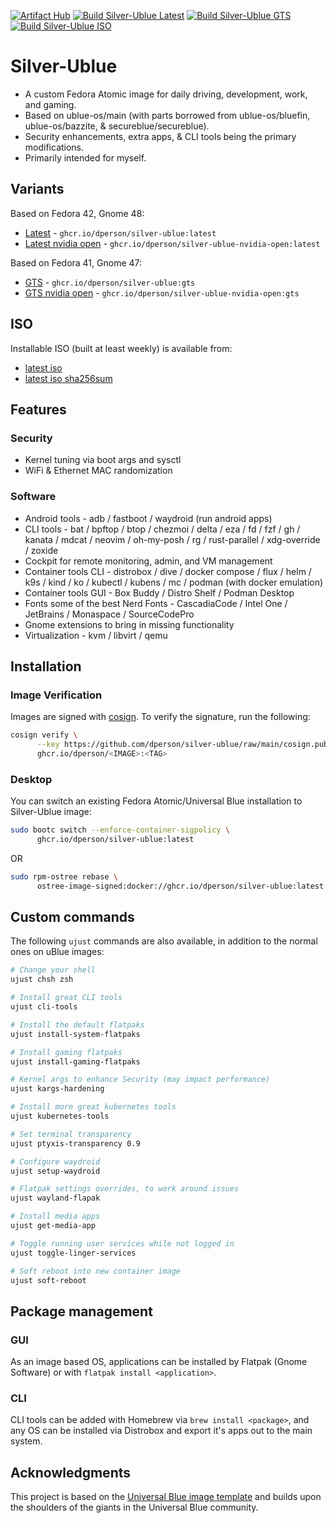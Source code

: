 [![Artifact Hub][1]][2]
[![Build Silver-Ublue Latest][3]][4]
[![Build Silver-Ublue GTS][5]][6]
[![Build Silver-Ublue ISO][7]][8]

# Silver-Ublue

* A custom Fedora Atomic image for daily driving, development, work, and gaming.
* Based on ublue-os/main (with parts borrowed from ublue-os/bluefin,
  ublue-os/bazzite, & secureblue/secureblue).
* Security enhancements, extra apps, & CLI tools being the primary
  modifications.
* Primarily intended for myself.

## Variants

Based on Fedora 42, Gnome 48:
* [Latest][9] - `ghcr.io/dperson/silver-ublue:latest`
* [Latest nvidia open][10] - `ghcr.io/dperson/silver-ublue-nvidia-open:latest`

[comment]: # (* [Latest nvidia][11] - `ghcr.io/dperson/silver-ublue-nvidia:latest`)

Based on Fedora 41, Gnome 47:
* [GTS][12] - `ghcr.io/dperson/silver-ublue:gts`
* [GTS nvidia open][13] - `ghcr.io/dperson/silver-ublue-nvidia-open:gts`

[comment]: # (* [GTS nvidia][14] - `ghcr.io/dperson/silver-ublue-nvidia:gts`)

## ISO

Installable ISO (built at least weekly) is available from:
* [latest iso][15]
* [latest iso sha256sum][16]

## Features

### Security

* Kernel tuning via boot args and sysctl
* WiFi & Ethernet MAC randomization

### Software

* Android tools - adb / fastboot / waydroid (run android apps)
* CLI tools - bat / bpftop / btop / chezmoi / delta / eza / fd / fzf / gh
  / kanata / mdcat / neovim / oh-my-posh / rg / rust-parallel / xdg-override
  / zoxide
* Cockpit for remote monitoring, admin, and VM management
* Container tools CLI - distrobox / dive / docker compose / flux / helm / k9s
  / kind / ko / kubectl / kubens / mc / podman (with docker emulation)
* Container tools GUI - Box Buddy / Distro Shelf / Podman Desktop
* Fonts some of the best Nerd Fonts - CascadiaCode / Intel One / JetBrains
  / Monaspace / SourceCodePro
* Gnome extensions to bring in missing functionality
* Virtualization - kvm / libvirt / qemu

## Installation

### Image Verification

Images are signed with [cosign][17]. To verify the signature, run the following:
```bash
cosign verify \
      --key https://github.com/dperson/silver-ublue/raw/main/cosign.pub \
      ghcr.io/dperson/<IMAGE>:<TAG>
```

### Desktop

You can switch an existing Fedora Atomic/Universal Blue installation to
Silver-Ublue image:

```bash
sudo bootc switch --enforce-container-sigpolicy \
      ghcr.io/dperson/silver-ublue:latest
```

OR

```bash
sudo rpm-ostree rebase \
      ostree-image-signed:docker://ghcr.io/dperson/silver-ublue:latest
```

## Custom commands

The following `ujust` commands are also available, in addition to the normal
ones on uBlue images:

```bash
# Change your shell
ujust chsh zsh

# Install great CLI tools
ujust cli-tools

# Install the default flatpaks
ujust install-system-flatpaks

# Install gaming flatpaks
ujust install-gaming-flatpaks

# Kernel args to enhance Security (may impact performance)
ujust kargs-hardening

# Install more great kubernetes tools
ujust kubernetes-tools

# Set terminal transparency
ujust ptyxis-transparency 0.9

# Configure waydroid
ujust setup-waydroid

# Flatpak settings overrides, to work around issues
ujust wayland-flapak

# Install media apps
ujust get-media-app

# Toggle running user services while not logged in
ujust toggle-linger-services

# Soft reboot into new container image
ujust soft-reboot
```

## Package management

### GUI

As an image based OS, applications can be installed by Flatpak (Gnome Software)
or with `flatpak install <application>`.

### CLI

CLI tools can be added with Homebrew via `brew install <package>`, and any OS
can be installed via Distrobox and export it's apps out to the main system.

## Acknowledgments

This project is based on the [Universal Blue image template][18] and builds upon
the shoulders of the giants in the Universal Blue community.

[1]: https://img.shields.io/endpoint?url=https://artifacthub.io/badge/repository/silver-ublue
[2]: https://artifacthub.io/packages/search?repo=silver-ublue
[3]: https://github.com/dperson/silver-ublue/actions/workflows/build-image-latest-main.yml/badge.svg
[4]: https://github.com/dperson/silver-ublue/actions/workflows/build-image-latest-main.yml
[5]: https://github.com/dperson/silver-ublue/actions/workflows/build-image-gts.yml/badge.svg
[6]: https://github.com/dperson/silver-ublue/actions/workflows/build-image-gts.yml
[7]: https://github.com/dperson/silver-ublue/actions/workflows/build-iso-anaconda.yml/badge.svg
[8]: https://github.com/dperson/silver-ublue/actions/workflows/build-iso-anaconda.yml
[9]: ostree-image-signed:docker://ghcr.io/dperson/silver-ublue:latest
[10]: ostree-image-signed:docker://ghcr.io/dperson/silver-ublue-nvidia:latest
[11]: ostree-image-signed:docker://ghcr.io/dperson/silver-ublue-nvidia-open:latest
[12]: ostree-image-signed:docker://ghcr.io/dperson/silver-ublue:gts
[13]: ostree-image-signed:docker://ghcr.io/dperson/silver-ublue-nvidia:gts
[14]: ostree-image-signed:docker://ghcr.io/dperson/silver-ublue-nvidia-open:gts
[15]: https://pub-3e297cc6eba24590a47d52faa734b43e.r2.dev/silver-ublue-latest-x86_64.iso
[16]: https://pub-3e297cc6eba24590a47d52faa734b43e.r2.dev/silver-ublue-latest-x86_64.iso-CHECKSUM
[17]: https://docs.sigstore.dev/cosign/overview
[18]: https://github.com/ublue-os/image-template